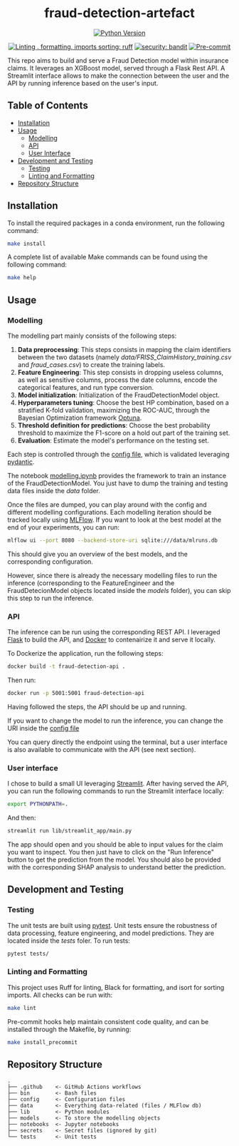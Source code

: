 <div align="center">

# fraud-detection-artefact

[![Python Version](https://img.shields.io/badge/python-3.10-blue)]()

[![Linting , formatting, imports sorting: ruff](https://img.shields.io/endpoint?url=https://raw.githubusercontent.com/charliermarsh/ruff/main/assets/badge/v2.json)](https://github.com/astral-sh/ruff)
[![security: bandit](https://img.shields.io/badge/security-bandit-yellow.svg)](https://github.com/PyCQA/bandit)
[![Pre-commit](https://img.shields.io/badge/pre--commit-enabled-informational?logo=pre-commit&logoColor=white)](https://github.com/artefactory-nl/fraud-detection/blob/main/.pre-commit-config.yaml)
</div>

This repo aims to build and serve a Fraud Detection model within insurance claims. It leverages an XGBoost model, served through a Flask Rest API. A Streamlit interface allows to make the connection between the user and the API by running inference based on the user's input.

## Table of Contents

- [Installation](#installation)
- [Usage](#usage)
  - [Modelling](#modelling)
  - [API](#api)
  - [User Interface](#user-interface)
- [Development and Testing](#development-and-testing)
  - [Testing](#testing)
  - [Linting and Formatting](#linting-and-formatting)
- [Repository Structure](#repository-structure)

## Installation

To install the required packages in a conda environment, run the following command:

```bash
make install
```

A complete list of available Make commands can be found using the following command:

```bash
make help
```

## Usage

### Modelling

The modelling part mainly consists of the following steps:
1. **Data preprocessing**: This steps consists in mapping the claim identifiers between the two datasets (namely _data/FRISS_ClaimHistory_training.csv_ and _fraud_cases.csv_) to create the training labels.
2. **Feature Engineering**: This step consists in dropping useless columns, as well as sensitive columns, process the date columns, encode the categorical features, and run type conversion.
3. **Model initialization**: Initialization of the FraudDetectionModel object.
4. **Hyperparameters tuning**: Choose the best HP combination, based on a stratified K-fold validation, maximizing the ROC-AUC, through the Bayesian Optimization framework [Optuna](https://optuna.org/).
5. **Threshold definition for predictions**: Choose the best probability threshold to maximize the F1-score on a hold out part of the training set.
6. **Evaluation**: Estimate the model's performance on the testing set.

Each step is controlled through the [config file](config/config.yaml), which is validated leveraging [pydantic](https://docs.pydantic.dev/latest/).

The notebook [modelling.ipynb](notebooks/modelling.ipynb) provides the framework to train an instance of the FraudDetectionModel. You just have to dump the training and testing data files inside the _data_ folder.

Once the files are dumped, you can play around with the config and different modelling configurations. Each modelling iteration should be tracked locally using [MLFlow](https://mlflow.org/). If you want to look at the best model at the end of your experiments, you can run:

```bash
mlflow ui --port 8080 --backend-store-uri sqlite:///data/mlruns.db
```

This should give you an overview of the best models, and the corresponding configuration.

However, since there is already the necessary modelling files to run the inference (corresponding to the FeatureEngineer and the FraudDetecionModel objects located inside the _models_ folder), you can skip this step to run the inference.

### API

The inference can be run using the corresponding REST API. I leveraged [Flask](https://flask.palletsprojects.com/en/stable/) to build the API, and [Docker](https://www.docker.com/) to contenairize it and serve it locally.

To Dockerize the application, run the following steps:

```bash
docker build -t fraud-detection-api .
```

Then run:

```bash
docker run -p 5001:5001 fraud-detection-api
```

Having followed the steps, the API should be up and running.

If you want to change the model to run the inference, you can change the URI inside the [config file](config/config.py)

You can query directly the endpoint using the terminal, but a user interface is also available to communicate with the API (see next section).

### User interface

I chose to build a small UI leveraging [Streamlit](https://streamlit.io/). After having served the API, you can run the following commands to run the Streamlit interface locally:

```bash
export PYTHONPATH=.
```

And then:

```bash
streamlit run lib/streamlit_app/main.py
```

The app should open and you should be able to input values for the claim you want to inspect. You then just have to click on the "Run Inference" button to get the prediction from the model. You should also be provided with the corresponding SHAP analysis to understand better the prediction.

## Development and Testing

### Testing

The unit tests are built using [pytest](https://docs.pytest.org/en/stable/). Unit tests ensure the robustness of data processing, feature engineering, and model predictions. They are located inside the _tests_ foler. To run tests:

```bash
pytest tests/
```

### Linting and Formatting

This project uses Ruff for linting, Black for formatting, and isort for sorting imports. All checks can be run with:

```bash
make lint
```

Pre-commit hooks help maintain consistent code quality, and can be installed through the Makefile, by running:

```bash
make install_precommit
```

## Repository Structure

```
.
├── .github    <- GitHub Actions workflows
├── bin        <- Bash files
├── config     <- Configuration files
├── data       <- Everything data-related (files / MLFlow db)
├── lib        <- Python modules
├── models     <- To store the modelling objects
├── notebooks  <- Jupyter notebooks
├── secrets    <- Secret files (ignored by git)
└── tests      <- Unit tests
```
